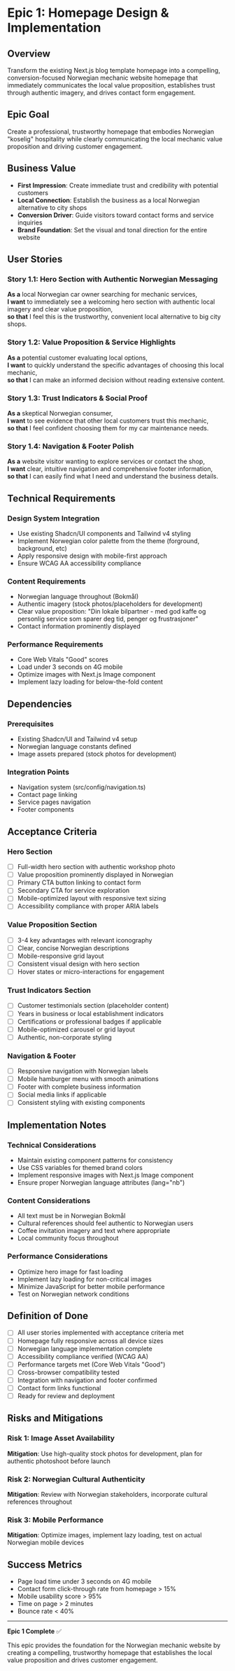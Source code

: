 # Epic 1: Homepage Design & Implementation

## Overview

Transform the existing Next.js blog template homepage into a compelling, conversion-focused Norwegian mechanic website homepage that immediately communicates the local value proposition, establishes trust through authentic imagery, and drives contact form engagement.

## Epic Goal

Create a professional, trustworthy homepage that embodies Norwegian "koselig" hospitality while clearly communicating the local mechanic value proposition and driving customer engagement.

## Business Value

- **First Impression**: Create immediate trust and credibility with potential customers
- **Local Connection**: Establish the business as a local Norwegian alternative to city shops
- **Conversion Driver**: Guide visitors toward contact forms and service inquiries
- **Brand Foundation**: Set the visual and tonal direction for the entire website

## User Stories

### Story 1.1: Hero Section with Authentic Norwegian Messaging
**As a** local Norwegian car owner searching for mechanic services,  
**I want** to immediately see a welcoming hero section with authentic local imagery and clear value proposition,  
**so that** I feel this is the trustworthy, convenient local alternative to big city shops.

### Story 1.2: Value Proposition & Service Highlights
**As a** potential customer evaluating local options,  
**I want** to quickly understand the specific advantages of choosing this local mechanic,  
**so that** I can make an informed decision without reading extensive content.

### Story 1.3: Trust Indicators & Social Proof
**As a** skeptical Norwegian consumer,  
**I want** to see evidence that other local customers trust this mechanic,  
**so that** I feel confident choosing them for my car maintenance needs.

### Story 1.4: Navigation & Footer Polish
**As a** website visitor wanting to explore services or contact the shop,  
**I want** clear, intuitive navigation and comprehensive footer information,  
**so that** I can easily find what I need and understand the business details.

## Technical Requirements

### Design System Integration
- Use existing Shadcn/UI components and Tailwind v4 styling
- Implement Norwegian color palette from the theme (forground, background, etc)
- Apply responsive design with mobile-first approach
- Ensure WCAG AA accessibility compliance

### Content Requirements
- Norwegian language throughout (Bokmål)
- Authentic imagery (stock photos/placeholders for development)
- Clear value proposition: "Din lokale bilpartner - med god kaffe og personlig service som sparer deg tid, penger og frustrasjoner"
- Contact information prominently displayed

### Performance Requirements
- Core Web Vitals "Good" scores
- Load under 3 seconds on 4G mobile
- Optimize images with Next.js Image component
- Implement lazy loading for below-the-fold content

## Dependencies

### Prerequisites
- Existing Shadcn/UI and Tailwind v4 setup
- Norwegian language constants defined
- Image assets prepared (stock photos for development)

### Integration Points
- Navigation system (src/config/navigation.ts)
- Contact page linking
- Service pages navigation
- Footer components

## Acceptance Criteria

### Hero Section
- [ ] Full-width hero section with authentic workshop photo
- [ ] Value proposition prominently displayed in Norwegian
- [ ] Primary CTA button linking to contact form
- [ ] Secondary CTA for service exploration
- [ ] Mobile-optimized layout with responsive text sizing
- [ ] Accessibility compliance with proper ARIA labels

### Value Proposition Section
- [ ] 3-4 key advantages with relevant iconography
- [ ] Clear, concise Norwegian descriptions
- [ ] Mobile-responsive grid layout
- [ ] Consistent visual design with hero section
- [ ] Hover states or micro-interactions for engagement

### Trust Indicators Section
- [ ] Customer testimonials section (placeholder content)
- [ ] Years in business or local establishment indicators
- [ ] Certifications or professional badges if applicable
- [ ] Mobile-optimized carousel or grid layout
- [ ] Authentic, non-corporate styling

### Navigation & Footer
- [ ] Responsive navigation with Norwegian labels
- [ ] Mobile hamburger menu with smooth animations
- [ ] Footer with complete business information
- [ ] Social media links if applicable
- [ ] Consistent styling with existing components

## Implementation Notes

### Technical Considerations
- Maintain existing component patterns for consistency
- Use CSS variables for themed brand colors
- Implement responsive images with Next.js Image component
- Ensure proper Norwegian language attributes (lang="nb")

### Content Considerations
- All text must be in Norwegian Bokmål
- Cultural references should feel authentic to Norwegian users
- Coffee invitation imagery and text where appropriate
- Local community focus throughout

### Performance Considerations
- Optimize hero image for fast loading
- Implement lazy loading for non-critical images
- Minimize JavaScript for better mobile performance
- Test on Norwegian network conditions

## Definition of Done

- [ ] All user stories implemented with acceptance criteria met
- [ ] Homepage fully responsive across all device sizes
- [ ] Norwegian language implementation complete
- [ ] Accessibility compliance verified (WCAG AA)
- [ ] Performance targets met (Core Web Vitals "Good")
- [ ] Cross-browser compatibility tested
- [ ] Integration with navigation and footer confirmed
- [ ] Contact form links functional
- [ ] Ready for review and deployment

## Risks and Mitigations

### Risk 1: Image Asset Availability
**Mitigation**: Use high-quality stock photos for development, plan for authentic photoshoot before launch

### Risk 2: Norwegian Cultural Authenticity
**Mitigation**: Review with Norwegian stakeholders, incorporate cultural references throughout

### Risk 3: Mobile Performance
**Mitigation**: Optimize images, implement lazy loading, test on actual Norwegian mobile devices

## Success Metrics

- Page load time under 3 seconds on 4G mobile
- Contact form click-through rate from homepage > 15%
- Mobile usability score > 95%
- Time on page > 2 minutes
- Bounce rate < 40%

---

**Epic 1 Complete** ✅

This epic provides the foundation for the Norwegian mechanic website by creating a compelling, trustworthy homepage that establishes the local value proposition and drives customer engagement.